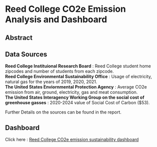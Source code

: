# Reed College CO2e Emission Analysis and Dashboard

## Abstract

## Data Sources 

  **Reed College Instituional Research Board** : Reed College student home zipcodes and number of students from each zipcode.  
  **Reed College Environmental Sustainability Office** : Usage of electricity, natural gas for the years of 2019, 2020, 2021.  
  **The United States Enviornmental Protection Agency** : Average CO2e emission from air, ground, electricity, gas and meat consumption.  
  **The United States Interagency Working Group on the social cost of greenhouse gasses** : 2020-2024 value of Social Cost of Carbon ($53).  
 
  Further Details on the sources can be found in the report.  
  
 
## Dashboard
Click here : [Reed College CO2e emission sustainability dashboard](https://mjdvl.shinyapps.io/Reed_Carbon_Footprint_Calculator/)
